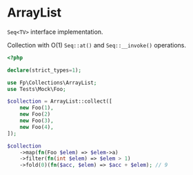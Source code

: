 # ArrayList

```Seq<TV>``` interface implementation.

Collection with O(1) ```Seq::at()``` and ```Seq::__invoke()``` operations.

```php
<?php

declare(strict_types=1);

use Fp\Collections\ArrayList;
use Tests\Mock\Foo;

$collection = ArrayList::collect([
    new Foo(1),
    new Foo(2) 
    new Foo(3),
    new Foo(4),
]);

$collection
    ->map(fn(Foo $elem) => $elem->a)
    ->filter(fn(int $elem) => $elem > 1)
    ->fold(0)(fn($acc, $elem) => $acc + $elem); // 9
```

